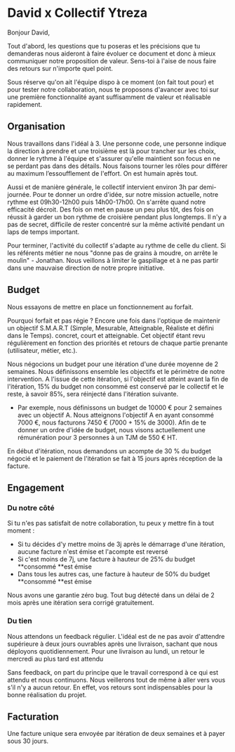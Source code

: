 # David x Collectif Ytreza

Bonjour David,



Tout d'abord, les questions que tu poseras et les précisions que tu demanderas nous aideront à faire évoluer ce document et donc à mieux communiquer notre proposition de valeur. Sens-toi à l'aise de nous faire des retours sur n'importe quel point.



Sous réserve qu'on ait l'équipe dispo à ce moment (on fait tout pour) et pour tester notre collaboration, nous te proposons d'avancer avec toi sur une première fonctionnalité ayant suffisamment de valeur et réalisable rapidement. 



## Organisation

Nous travaillons dans l'idéal à 3. Une personne code, une personne indique la direction à prendre et une troisième est là pour trancher sur les choix, donner le rythme à l'équipe et s'assurer qu'elle maintient son focus en ne se perdant pas dans des détails. Nous faisons tourner les rôles pour différer au maximum l’essoufflement de l'effort. On est humain après tout.



Aussi et de manière générale, le collectif intervient environ 3h par demi-journée. Pour te donner un ordre d'idée, sur notre mission actuelle, notre rythme est 09h30-12h00 puis 14h00-17h00. On s'arrête quand notre efficacité décroit. Des fois on met en pause un peu plus tôt, des fois on réussit à garder un bon rythme de croisière pendant plus longtemps. Il n'y a pas de secret, difficile de rester concentré sur la même activité pendant un laps de temps important.



Pour terminer, l'activité du collectif s'adapte au rythme de celle du client. Si les référents métier ne nous "donne pas de grains à moudre, on arrête le moulin" - Jonathan. Nous veillons à limiter le gaspillage et à ne pas partir dans une mauvaise direction de notre propre initiative. 



## Budget

Nous essayons de mettre en place un fonctionnement au forfait.



Pourquoi forfait et pas régie ? Encore une fois dans l'optique de maintenir un objectif S.M.A.R.T (Simple, Mesurable, Atteignable, Réaliste et défini dans le Temps). concret, court et atteignable. Cet objectif étant revu régulièrement en fonction des priorités et retours de chaque partie prenante (utilisateur, métier, etc.).



Nous négocions un budget pour une itération d'une durée moyenne de 2 semaines. Nous définissons ensemble les objectifs et le périmètre de notre intervention. A l'issue de cette itération, si l'objectif est atteint avant la fin de l'itération, 15% du budget non consommé est conservé par le collectif et le reste, à savoir 85%, sera réinjecté dans l'itération suivante.



   * Par exemple, nous définissons un budget de 10000 € pour 2 semaines avec un objectif A. Nous atteignons l'objectif A en ayant consommé 7000 €, nous facturons 7450 € (7000 + 15% de 3000). Afin de te donner un ordre d'idée de budget, nous visons actuellement une rémunération pour 3 personnes à un TJM de 550 € HT. 


En début d'itération, nous demandons un acompte de 30 % du budget négocié et le paiement de l'itération se fait à 15 jours après réception de la facture.



## Engagement

### Du notre côté



Si tu n'es pas satisfait de notre collaboration, tu peux y mettre fin à tout moment : 

   * Si tu décides d'y mettre moins de 3j après le démarrage d'une itération, aucune facture n'est émise et l'acompte est reversé
   * Si c'est moins de 7j, une facture à hauteur de 25% du budget **consommé **est émise
   * Dans tous les autres cas, une facture à hauteur de 50% du budget **consommé **est émise


Nous avons une garantie zéro bug. Tout bug détecté dans un délai de 2 mois après une itération sera corrigé gratuitement.



### Du tien



Nous attendons un feedback régulier. L'idéal est de ne pas avoir d'attendre supérieure à deux jours ouvrables après une livraison, sachant que nous déployons quotidiennement. Pour une livraison au lundi, un retour le mercredi au plus tard est attendu



Sans feedback, on part du principe que le travail correspond à ce qui est attendu et nous continuons. Nous veillerons tout de même à aller vers vous s'il n'y a aucun retour. En effet, vos retours sont indispensables pour la bonne réalisation du projet.





## Facturation



Une facture unique sera envoyée par itération de deux semaines et à payer sous 30 jours.
